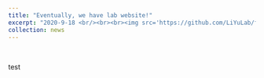 ```yaml
---
title: "Eventually, we have lab website!"
excerpt: "2020-9-18 <br/><br><br><img src='https://github.com/LiYuLab/figures-for-liyu-lab-page/raw/master/migrasome.jpg' width=500>"
collection: news
---
```


<br>

test